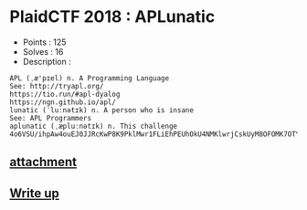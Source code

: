 # PlaidCTF 2018 : APLunatic

- Points : 125
- Solves : 16
- Description :
```
APL (ˌæ'pɪel) n. A Programming Language
See: http://tryapl.org/
https://tio.run/#apl-dyalog
https://ngn.github.io/apl/
lunatic (ˈluːnətɪk) n. A person who is insane
See: APL Programmers
aplunatic (ˌæpluːnətɪk) n. This challenge
4o6VSU/ihpAw4ouEJ0JJRcKwP8K9PklMwr1FLiEhPEUhOkU4NMKlwrjCskUyM8OFOMK7OTY4J3t74o21KH7ijbUpLydzdWNjZXNzJyAnZmFpbCd94oqDKCsv4o26PeKOlVVDUyAxMyt7Ky/ijbUv4oy9MirijbPijbTijbV9wqgsLzMzIDjijbQoOMOX4o204o21KeKNtDfijL3ijYkoLeKMiijijbQnZjB4dHIwdCcpw7cyKeKMveKNiTExIDI04o204oiKe2HiiaA44oaRKDAsYeKGkCg44o20MiniiqTijbUpfcKo4oy94o6VVUNTIOKNtSk94o204o26fSdJTlBVVCBIRVJFJwo=
```

## [attachment](APLunatic.7z)

## [Write up](writeup.md)
